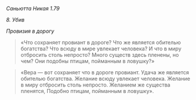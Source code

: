 *Саньютта Никая 1\.79*

*8\. Убив*

*Провизия в дорогу*

> «Что сохраняет провиант в дороге?
> Что же является обителью богатства?
> Что всюду в мире увлекает человека?
> И что в миру отбросить столь непросто?
> Много существ здесь пленены, но чем?
> Они подобны птицам, пойманным в ловушку?»

> «Вера — вот сохраняет что в дороге провиант\.
> Удача же является обителью богатства\.
> Желание всюду увлекает человека\.
> Желание в миру отбросить столь непросто\.
> Желанием же существа пленятся,
> Подобно птицам, пойманным в ловушку»\.
